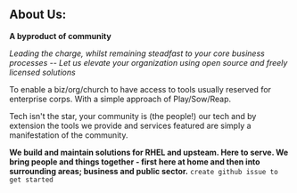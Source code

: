 ## About Us:

**A byproduct of community**

_Leading the charge, whilst remaining steadfast to your core business processes -- Let us elevate your organization using open source and freely licensed solutions_ 

To enable a biz/org/church to have access to tools usually reserved for enterprise corps. With a simple approach of Play/Sow/Reap. 

Tech isn't the star, your community is (the people!) our tech and by extension the tools we provide and services featured are simply a manifestation of the community. 

**We build and maintain solutions for RHEL and upsteam. Here to serve. We bring people and things together - first here at home and then into surrounding areas; business and public sector.** ```create github issue to get started```
